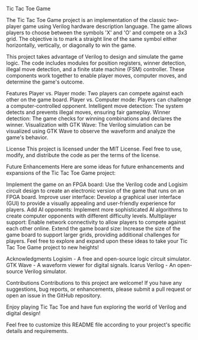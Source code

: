 Tic Tac Toe Game

The Tic Tac Toe Game project is an implementation of the classic two-player game using Verilog hardware description language. The game allows players to choose between the symbols 'X' and 'O' and compete on a 3x3 grid. The objective is to mark a straight line of the same symbol either horizontally, vertically, or diagonally to win the game.

This project takes advantage of Verilog to design and simulate the game logic. The code includes modules for position registers, winner detection, illegal move detection, and a finite state machine (FSM) controller. These components work together to enable player moves, computer moves, and determine the game's outcome.

Features
Player vs. Player mode: Two players can compete against each other on the game board.
Player vs. Computer mode: Players can challenge a computer-controlled opponent.
Intelligent move detection: The system detects and prevents illegal moves, ensuring fair gameplay.
Winner detection: The game checks for winning combinations and declares the winner.
Visualization with GTK Wave: The Verilog simulation can be visualized using GTK Wave to observe the waveform and analyze the game's behavior.

License
This project is licensed under the MIT License. Feel free to use, modify, and distribute the code as per the terms of the license.

Future Enhancements
Here are some ideas for future enhancements and expansions of the Tic Tac Toe Game project:

Implement the game on an FPGA board: Use the Verilog code and Logisim circuit design to create an electronic version of the game that runs on an FPGA board.
Improve user interface: Develop a graphical user interface (GUI) to provide a visually appealing and user-friendly experience for players.
Add AI opponents: Implement more sophisticated AI algorithms to create computer opponents with different difficulty levels.
Multiplayer support: Enable network connectivity to allow players to compete against each other online.
Extend the game board size: Increase the size of the game board to support larger grids, providing additional challenges for players.
Feel free to explore and expand upon these ideas to take your Tic Tac Toe Game project to new heights!

Acknowledgments
Logisim - A free and open-source logic circuit simulator.
GTK Wave - A waveform viewer for digital signals.
Icarus Verilog - An open-source Verilog simulator.

Contributions
Contributions to this project are welcome! If you have any suggestions, bug reports, or enhancements, please submit a pull request or open an issue in the GitHub repository.

Enjoy playing Tic Tac Toe and have fun exploring the world of Verilog and digital design!

Feel free to customize this README file according to your project's specific details and requirements.
